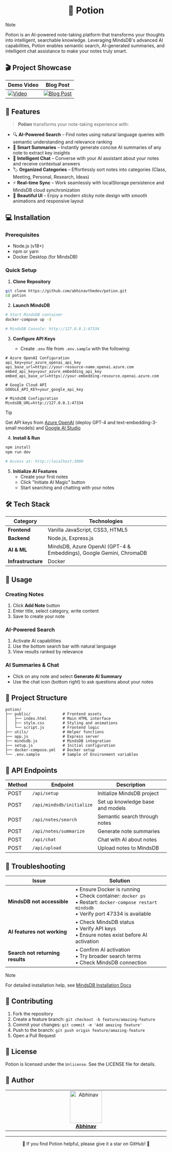<h1 align="center">🔮 Potion</h1>

> [!NOTE]
>
> Potion is an AI-powered note-taking platform that transforms your thoughts into intelligent, searchable knowledge. Leveraging MindsDB's advanced AI capabilities, Potion enables semantic search, AI-generated summaries, and intelligent chat assistance to make your notes truly smart.

## 🎬 Project Showcase

| Demo Video       | Blog Post     |
| ---------------- | ------------- |
| [![Video](https://i.ytimg.com/vi/W2UIFzpttEE/hqdefault.jpg)](https://youtu.be/W2UIFzpttEE?si=zrNJWTBrltqWLQ4z) | [![Blog Post](https://media2.dev.to/dynamic/image/width=480,height=320,fit=cover,gravity=auto,format=auto/https%3A%2F%2Fcdn.hashnode.com%2Fres%2Fhashnode%2Fimage%2Fupload%2Fv1751251734456%2F1751decc-ce67-4d2b-a80f-b6b145f451e8.png)](https://dev.to/abhinav-writes/meet-potion-your-smart-note-taking-companion-3bb8) |

## 🌟 Features

> **Potion** transforms your note-taking experience with:

- 🔍 **AI-Powered Search** – Find notes using natural language queries with semantic understanding and relevance ranking
- 📝 **Smart Summaries** – Instantly generate concise AI summaries of any note to extract key insights
- 💬 **Intelligent Chat** – Converse with your AI assistant about your notes and receive contextual answers
- 🏷️ **Organized Categories** – Effortlessly sort notes into categories (Class, Meeting, Personal, Research, Ideas)
- ⚡ **Real-time Sync** – Work seamlessly with localStorage persistence and MindsDB cloud synchronization
- 🎨 **Beautiful UI** – Enjoy a modern sticky note design with smooth animations and responsive layout

## 💻 Installation

### Prerequisites

- Node.js (v18+)
- npm or yarn
- Docker Desktop (for MindsDB)

### Quick Setup

1. **Clone Repository**

```bash
git clone https://github.com/abhinavthedev/potion.git
cd potion
```

2. **Launch MindsDB**

```bash
# Start MindsDB container
docker-compose up -d

# MindsDB Console: http://127.0.0.1:47334
```

3. **Configure API Keys**

   - Create `.env` file from `.env.sample` with the following:

```
# Azure OpenAI Configuration
api_key=your_azure_openai_api_key
api_base_url=https://your-resource-name.openai.azure.com
embed_api_key=your_azure_embedding_api_key
embed_api_base_url=https://your-embedding-resource.openai.azure.com

# Google Cloud API
GOOGLE_API_KEY=your_google_api_key

# MindsDB Configuration
MindsDB_URL=http://127.0.0.1:47334
```

> [!TIP]
> Get API keys from [Azure OpenAI](https://ai.azure.com/) (deploy GPT-4 and text-embedding-3-small models) and [Google AI Studio](https://aistudio.google.com/app/apikey)

4. **Install & Run**

```bash
npm install
npm run dev

# Access at: http://localhost:3000
```

5. **Initialize AI Features**
   - Create your first notes
   - Click "Initiate AI Magic" button
   - Start searching and chatting with your notes

## 🛠️ Tech Stack

| Category | Technologies |
|----------|--------------|
| **Frontend** | Vanilla JavaScript, CSS3, HTML5 |
| **Backend** | Node.js, Express.js |
| **AI & ML** | MindsDB, Azure OpenAI (GPT-4 & Embeddings), Google Gemini, ChromaDB |
| **Infrastructure** | Docker |

## 🚀 Usage

### Creating Notes
1. Click **Add Note** button
2. Enter title, select category, write content
3. Save to create your note

### AI-Powered Search
1. Activate AI capabilities
2. Use the bottom search bar with natural language
3. View results ranked by relevance

### AI Summaries & Chat
- Click on any note and select **Generate AI Summary**
- Use the chat icon (bottom right) to ask questions about your notes

## 📁 Project Structure

```
potion/
├── public/              # Frontend assets
│   ├── index.html       # Main HTML interface
│   ├── style.css        # Styling and animations
│   └── script.js        # Frontend logic
├── utils/               # Helper functions
├── app.js               # Express server
├── mindsdb.js           # MindsDB integration
├── setup.js             # Initial configuration
├── docker-compose.yml   # Docker setup
└── .env.sample          # Sample of Environment variables
```

## 🔧 API Endpoints

| Method | Endpoint | Description |
|--------|----------|-------------|
| POST | `/api/setup` | Initialize MindsDB project |
| POST | `/api/mindsdb/initialize` | Set up knowledge base and models |
| POST | `/api/notes/search` | Semantic search through notes |
| POST | `/api/notes/summarize` | Generate note summaries |
| POST | `/api/chat` | Chat with AI about notes |
| POST | `/api/upload` | Upload notes to MindsDB |

## 🐛 Troubleshooting

| Issue | Solution |
|-------|----------|
| **MindsDB not accessible** | • Ensure Docker is running<br>• Check container: `docker ps`<br>• Restart: `docker-compose restart mindsdb`<br>• Verify port 47334 is available |
| **AI features not working** | • Check MindsDB status<br>• Verify API keys<br>• Ensure notes exist before AI activation |
| **Search not returning results** | • Confirm AI activation<br>• Try broader search terms<br>• Check MindsDB connection |

> [!NOTE]
> For detailed installation help, see [MindsDB Installation Docs](https://docs.mindsdb.com/setup/self-hosted/docker#install-mindsdb)

## 🤝 Contributing

1. Fork the repository
2. Create a feature branch: `git checkout -b feature/amazing-feature`
3. Commit your changes: `git commit -m 'Add amazing feature'`
4. Push to the branch: `git push origin feature/amazing-feature`
5. Open a Pull Request

## 📄 License

Potion is licensed under the `Unlicense`. See the LICENSE file for details.

## 👤 Author

<table>
  <tbody>
    <tr>
      <td align="center" valign="top" width="14.28%">
        <a href="https://github.com/abhinavthedev">
          <img src="https://github.com/abhinavthedev.png?s=100" width="100px;" alt="Abhinav"/>
          <br />
          <b>Abhinav</b>
        </a>
      </td>
    </tr>
  </tbody>
</table>

---

<p align="center">🌟 If you find Potion helpful, please give it a star on GitHub! 🌟</p>

